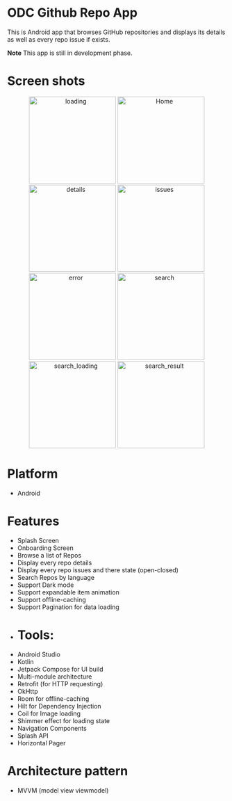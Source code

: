 
# ODC Github Repo App
This is Android app that browses GitHub repositories and displays its details as well as every repo issue if exists.

**Note** This app is still in development phase.
# Screen shots
<p align="center">
  <img src="https://github.com/user-attachments/assets/56399993-3241-46ad-bb82-0101a4f9ac09" width="200" title="loading">
  <img src="https://github.com/user-attachments/assets/6049a4e2-2626-4802-bc11-b1b08598a7f6" width="200" title="Home">
  <img src="https://github.com/user-attachments/assets/4899d204-94b1-439a-819f-daeea50d4613" width="200" title="details">
  <img src="https://github.com/user-attachments/assets/327699c1-c63c-4b6e-9ed4-52d70dafc795" width="200" title="issues">
  <img src="https://github.com/user-attachments/assets/b9035c61-35c3-442f-b972-b55fab99de39" width="200" title="error">
  <img src="https://github.com/user-attachments/assets/70e28035-4372-412a-81bd-1dfdb3521c17" width="200" title="search">
  <img src="https://github.com/user-attachments/assets/f987bcaf-a267-4139-a6bd-d89656b31630" width="200" title="search_loading">
  <img src="https://github.com/user-attachments/assets/1f2e380e-0191-4d71-8248-814fbad2f602" width="200" title="search_result">
</p>

# Platform
* Android
# Features
* Splash Screen
* Onboarding Screen
* Browse a list of Repos
* Display every repo details
* Display every repo issues and there state (open-closed)
* Search Repos by language
* Support Dark mode
* Support expandable item animation
* Support offline-caching
* Support Pagination for data loading
* # Tools:
* Android Studio
* Kotlin
* Jetpack Compose for UI build
* Multi-module architecture
* Retrofit (for HTTP requesting)
* OkHttp
* Room for offline-caching
* Hilt for Dependency Injection
* Coil for Image loading
* Shimmer effect for loading state
* Navigation Components
* Splash API
* Horizontal Pager
# Architecture pattern
* MVVM (model view viewmodel)


